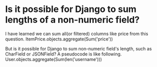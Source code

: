 
# Is it possible for Django to sum lengths of a non-numeric field?

I have learned we can sum all(or filtered) columns like price from this question.
ItemPrice.objects.aggregate(Sum('price'))

But is it possible for Django to sum non-numeric field's length, such as CharField or JSONField? A pseudocode is like following.
User.objects.aggregate(Sum(len('username')))


        